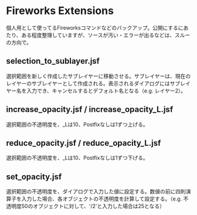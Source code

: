 Fireworks Extensions
====================

個人用として使ってるFireworksコマンドなどのバックアップ。公開にするにあたり、ある程度整理していますが、ソースが汚い・エラーが出るなどは、スルーの方向で。

## selection_to_sublayer.jsf

選択範囲を新しく作成したサブレイヤーに移動させる。サブレイヤーは、現在のレイヤーのサブレイヤーとして作成される。表示されるダイアログにはサブレイヤー名を入力でき、キャンセルするとデフォルト名となる（e.g. レイヤー2）。

## increase_opacity.jsf / increase_opacity_L.jsf

選択範囲の不透明度を、_Lは10、Postfixなしは1ずつ上げる。

## reduce_opacity.jsf / reduce_opacity_L.jsf

選択範囲の不透明度を、_Lは10、Postfixなしは1ずつ下げる。

## set_opacity.jsf

選択範囲の不透明度を、ダイアログで入力した値に設定する。数値の前に四則演算子を入力した場合、各オブジェクトの不透明度を計算して設定する。（e.g. 不透明度50のオブジェクトに対して、'/2'と入力した場合は25となる）